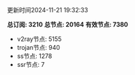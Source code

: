 更新时间2024-11-21 19:32:33

**总订阅: 3210**
**总节点: 20164**
**有效节点: 7380**
- v2ray节点: 5155
- trojan节点: 940
- ss节点: 1278
- ssr节点: 7

